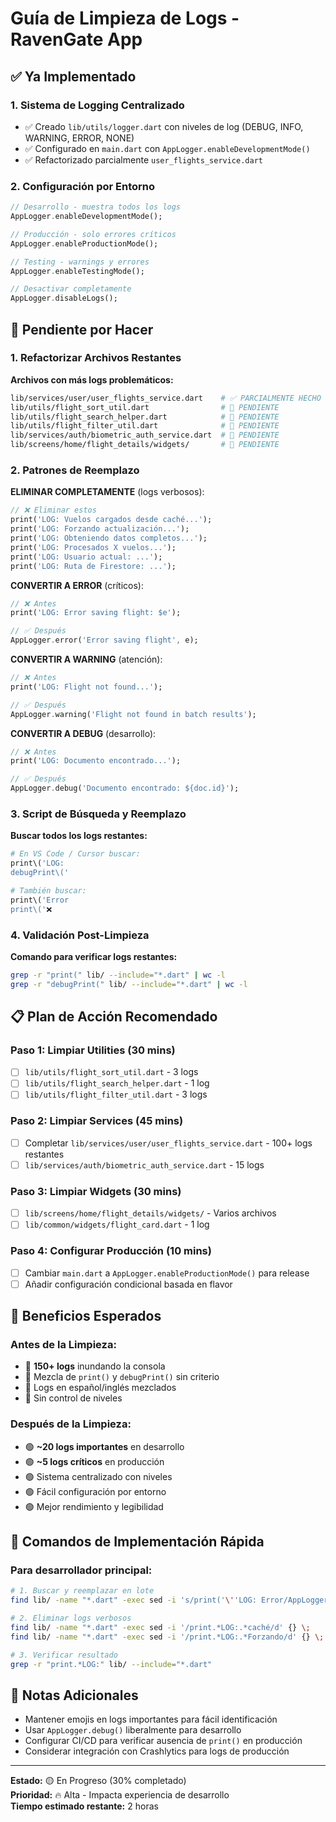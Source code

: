 # Guía de Limpieza de Logs - RavenGate App

## ✅ **Ya Implementado**

### 1. Sistema de Logging Centralizado

- ✅ Creado `lib/utils/logger.dart` con niveles de log (DEBUG, INFO, WARNING, ERROR, NONE)
- ✅ Configurado en `main.dart` con `AppLogger.enableDevelopmentMode()`
- ✅ Refactorizado parcialmente `user_flights_service.dart`

### 2. Configuración por Entorno

```dart
// Desarrollo - muestra todos los logs
AppLogger.enableDevelopmentMode();

// Producción - solo errores críticos
AppLogger.enableProductionMode();

// Testing - warnings y errores
AppLogger.enableTestingMode();

// Desactivar completamente
AppLogger.disableLogs();
```

## 🔧 **Pendiente por Hacer**

### 1. Refactorizar Archivos Restantes

**Archivos con más logs problemáticos:**

```bash
lib/services/user/user_flights_service.dart    # ✅ PARCIALMENTE HECHO
lib/utils/flight_sort_util.dart                # 🔄 PENDIENTE
lib/utils/flight_search_helper.dart            # 🔄 PENDIENTE
lib/utils/flight_filter_util.dart              # 🔄 PENDIENTE
lib/services/auth/biometric_auth_service.dart  # 🔄 PENDIENTE
lib/screens/home/flight_details/widgets/       # 🔄 PENDIENTE
```

### 2. Patrones de Reemplazo

**ELIMINAR COMPLETAMENTE** (logs verbosos):

```dart
// ❌ Eliminar estos
print('LOG: Vuelos cargados desde caché...');
print('LOG: Forzando actualización...');
print('LOG: Obteniendo datos completos...');
print('LOG: Procesados X vuelos...');
print('LOG: Usuario actual: ...');
print('LOG: Ruta de Firestore: ...');
```

**CONVERTIR A ERROR** (críticos):

```dart
// ❌ Antes
print('LOG: Error saving flight: $e');

// ✅ Después
AppLogger.error('Error saving flight', e);
```

**CONVERTIR A WARNING** (atención):

```dart
// ❌ Antes
print('LOG: Flight not found...');

// ✅ Después
AppLogger.warning('Flight not found in batch results');
```

**CONVERTIR A DEBUG** (desarrollo):

```dart
// ❌ Antes
print('LOG: Documento encontrado...');

// ✅ Después
AppLogger.debug('Documento encontrado: ${doc.id}');
```

### 3. Script de Búsqueda y Reemplazo

**Buscar todos los logs restantes:**

```bash
# En VS Code / Cursor buscar:
print\('LOG:
debugPrint\('

# También buscar:
print\('Error
print\('❌
```

### 4. Validación Post-Limpieza

**Comando para verificar logs restantes:**

```bash
grep -r "print(" lib/ --include="*.dart" | wc -l
grep -r "debugPrint(" lib/ --include="*.dart" | wc -l
```

## 📋 **Plan de Acción Recomendado**

### Paso 1: Limpiar Utilities (30 mins)

- [ ] `lib/utils/flight_sort_util.dart` - 3 logs
- [ ] `lib/utils/flight_search_helper.dart` - 1 log
- [ ] `lib/utils/flight_filter_util.dart` - 3 logs

### Paso 2: Limpiar Services (45 mins)

- [ ] Completar `lib/services/user/user_flights_service.dart` - 100+ logs restantes
- [ ] `lib/services/auth/biometric_auth_service.dart` - 15 logs

### Paso 3: Limpiar Widgets (30 mins)

- [ ] `lib/screens/home/flight_details/widgets/` - Varios archivos
- [ ] `lib/common/widgets/flight_card.dart` - 1 log

### Paso 4: Configurar Producción (10 mins)

- [ ] Cambiar `main.dart` a `AppLogger.enableProductionMode()` para release
- [ ] Añadir configuración condicional basada en flavor

## 🎯 **Beneficios Esperados**

### Antes de la Limpieza:

- 🔴 **150+ logs** inundando la consola
- 🔴 Mezcla de `print()` y `debugPrint()` sin criterio
- 🔴 Logs en español/inglés mezclados
- 🔴 Sin control de niveles

### Después de la Limpieza:

- 🟢 **~20 logs importantes** en desarrollo
- 🟢 **~5 logs críticos** en producción
- 🟢 Sistema centralizado con niveles
- 🟢 Fácil configuración por entorno
- 🟢 Mejor rendimiento y legibilidad

## 🚀 **Comandos de Implementación Rápida**

### Para desarrollador principal:

```bash
# 1. Buscar y reemplazar en lote
find lib/ -name "*.dart" -exec sed -i 's/print('\''LOG: Error/AppLogger.error('\''/g' {} \;

# 2. Eliminar logs verbosos
find lib/ -name "*.dart" -exec sed -i '/print.*LOG:.*caché/d' {} \;
find lib/ -name "*.dart" -exec sed -i '/print.*LOG:.*Forzando/d' {} \;

# 3. Verificar resultado
grep -r "print.*LOG:" lib/ --include="*.dart"
```

## 📝 **Notas Adicionales**

- Mantener emojis en logs importantes para fácil identificación
- Usar `AppLogger.debug()` liberalmente para desarrollo
- Configurar CI/CD para verificar ausencia de `print()` en producción
- Considerar integración con Crashlytics para logs de producción

---

**Estado:** 🟡 En Progreso (30% completado)  
**Prioridad:** 🔥 Alta - Impacta experiencia de desarrollo  
**Tiempo estimado restante:** 2 horas
